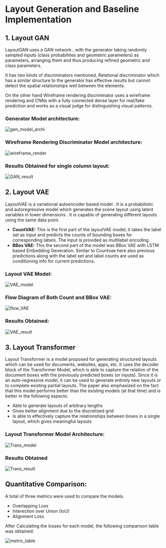 # Layout Generation and Baseline Implementation

## 1. Layout GAN
LayoutGAN uses a GAN  network , with the generator taking randomly sampled inputs (class probabilities and geometric parameters) as parameters, arranging them and thus producing refined geometric and class parameters.

It has two kinds of discriminators mentioned, Relational discriminator which has a similar structure to the generator has effective results but cannot detect the spatial relationships well between the elements.

On the other hand Wireframe rendering discriminator uses a wireframe rendering and CNNs with a fully connected dense layer for real/fake prediction and works as a visual judge for distinguishing visual patterns.

### Generator Model architecture:
![gen_model_archi](/readme_images/generator_model.png)

### Wireframe Rendering Discriminator Model architecture: 
![wireframe_render](/readme_images/Wireframe_rendering.png)

### Results Obtained for single column layout:
![GAN_result](/readme_images/GAN_result.png)

## 2. Layout VAE
LayoutVAE is a variational autoencoder based model . It is a probabilistic and autoregressive model which generates the scene layout using latent variables in lower dimensions . It is capable of generating different layouts using the same data point.

* **CountVAE:** This is the first part of the layoutVAE model; it takes the label set as input and predicts the counts of bounding boxes for corresponding labels. The input is provided as multilabel encoding.
* **BBox VAE:** This the second part of the model was BBox VAE with LSTM based Embedding Generation. Similar to Countvae here also previous predictions along with the label set and label counts are used as conditioning info for current predictions.

### Layout VAE Model: 
![VAE_model](/readme_images/VAE_model.png)

### Flow Diagram of Both Count and BBox VAE: 
![flow_VAE](/readme_images/Flow_diag_VAE.png)

### Results Obtained:
![VAE_result](/readme_images/VAE_result.png)

## 3. Layout Transformer
Layout Transformer is a model proposed for generating structured layouts which can be used for documents, websites, apps, etc. It uses the decoder block of the Transformer Model, which is able to capture the relation of the document boxes with the previously predicted boxes (or inputs). Since it is an auto-regressive model, it can be used to generate entirely new layouts or to complete existing partial layouts.
The paper also emphasized on the fact that this model performs better than the existing models (at that time) and is better in the following aspects:
* Able to generate layouts of arbitrary lengths
* Gives better alignment due to the discretized grid
* Is able to effectively capture the relationships between boxes in a single layout, which gives meaningful layouts

### Layout Transformer Model Architecture: 
![Trans_model](/readme_images/Trans_archi.png)

### Results Obtained

![Trans_result](/readme_images/Trans_res.png)

## Quantitative Comparison:
A total of three metrics were used to compare the models. 
* Overlapping Loss
* Interection over Union (IoU)
* Alignment Loss

After Calculating the losses for each model, the following comparison table was obtained:

![metric_table](/readme_images/metric_table.png)
